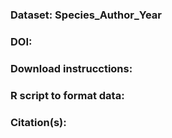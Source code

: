 ### **Dataset:** Species_Author_Year

### **DOI:**

### **Download instrucctions:**

### **R script to format data:**

### **Citation(s):**
